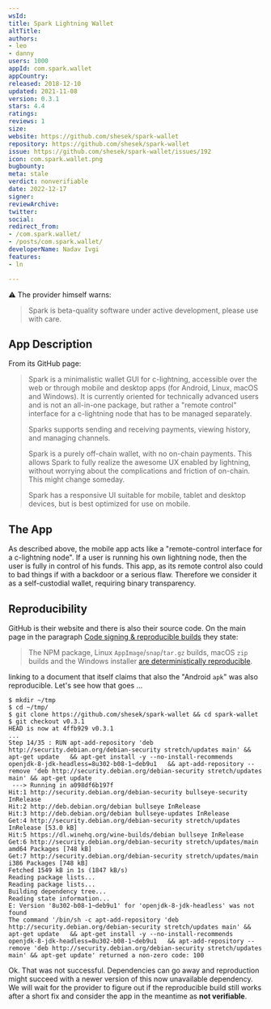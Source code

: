```yaml
---
wsId: 
title: Spark Lightning Wallet
altTitle: 
authors:
- leo
- danny
users: 1000
appId: com.spark.wallet
appCountry: 
released: 2018-12-10
updated: 2021-11-08
version: 0.3.1
stars: 4.4
ratings: 
reviews: 1
size: 
website: https://github.com/shesek/spark-wallet
repository: https://github.com/shesek/spark-wallet
issue: https://github.com/shesek/spark-wallet/issues/192
icon: com.spark.wallet.png
bugbounty: 
meta: stale
verdict: nonverifiable
date: 2022-12-17
signer: 
reviewArchive: 
twitter: 
social: 
redirect_from:
- /com.spark.wallet/
- /posts/com.spark.wallet/
developerName: Nadav Ivgi
features:
- ln

---
```


<div class="alertBox"><div>⚠️ The provider himself warns:
<blockquote>Spark is beta-quality software under active development, please use with care.</blockquote>
</div> </div>

## App Description

From its GitHub page:

>Spark is a minimalistic wallet GUI for c-lightning, accessible over the web or through mobile and desktop apps (for Android, Linux, macOS and Windows). It is currently oriented for technically advanced users and is not an all-in-one package, but rather a "remote control" interface for a c-lightning node that has to be managed separately.
>
> Sparks supports sending and receiving payments, viewing history, and managing channels.
>
> Spark is a purely off-chain wallet, with no on-chain payments. This allows Spark to fully realize the awesome UX enabled by lightning, without worrying about the complications and friction of on-chain. This might change someday.
>
> Spark has a responsive UI suitable for mobile, tablet and desktop devices, but is best optimized for use on mobile.

## The App

As described above, the mobile app acts like a "remote-control interface for a
c-lightning node". If a user is running his own lightning node, then the user is
fully in control of his funds. This app, as its remote control also could to bad
things if with a backdoor or a serious flaw. Therefore we consider it as a
self-custodial wallet, requiring binary transparency.

## Reproducibility

GitHub is their website and there is also their source code. On the main page in
the paragraph
[Code signing & reproducible builds](https://github.com/shesek/spark-wallet#code-signing--reproducible-builds)
they state:

> The NPM package, Linux `AppImage`/`snap`/`tar.gz` builds, macOS `zip` builds
  and the Windows installer
  [are deterministically reproducible](https://github.com/shesek/spark-wallet/blob/master/doc/reproducible-builds.md).

linking to a document that itself claims that also the "Android `apk`" was also
reproducible. Let's see how that goes ...

```
$ mkdir ~/tmp
$ cd ~/tmp/
$ git clone https://github.com/shesek/spark-wallet && cd spark-wallet
$ git checkout v0.3.1 
HEAD is now at 4ffb929 v0.3.1
...
Step 14/35 : RUN apt-add-repository 'deb http://security.debian.org/debian-security stretch/updates main' && apt-get update   && apt-get install -y --no-install-recommends openjdk-8-jdk-headless=8u302-b08-1~deb9u1   && apt-add-repository --remove 'deb http://security.debian.org/debian-security stretch/updates main' && apt-get update
 ---> Running in a098df6b197f
Hit:1 http://security.debian.org/debian-security bullseye-security InRelease
Hit:2 http://deb.debian.org/debian bullseye InRelease
Hit:3 http://deb.debian.org/debian bullseye-updates InRelease
Get:4 http://security.debian.org/debian-security stretch/updates InRelease [53.0 kB]
Hit:5 https://dl.winehq.org/wine-builds/debian bullseye InRelease
Get:6 http://security.debian.org/debian-security stretch/updates/main amd64 Packages [748 kB]
Get:7 http://security.debian.org/debian-security stretch/updates/main i386 Packages [748 kB]
Fetched 1549 kB in 1s (1847 kB/s)
Reading package lists...
Reading package lists...
Building dependency tree...
Reading state information...
E: Version '8u302-b08-1~deb9u1' for 'openjdk-8-jdk-headless' was not found
The command '/bin/sh -c apt-add-repository 'deb http://security.debian.org/debian-security stretch/updates main' && apt-get update   && apt-get install -y --no-install-recommends openjdk-8-jdk-headless=8u302-b08-1~deb9u1   && apt-add-repository --remove 'deb http://security.debian.org/debian-security stretch/updates main' && apt-get update' returned a non-zero code: 100
```

Ok. That was not successful. Dependencies can go away and reproduction might
succeed with a newer version of this now unavailable dependency. We will wait
for the provider to figure out if the reproducible build still works after a
short fix and consider the app in the meantime as **not verifiable**.
